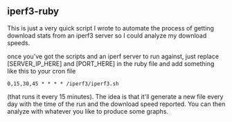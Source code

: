 iperf3-ruby
--

This is just a very quick script I wrote to automate the process of getting download stats from an iperf3 server so I could analyze my download speeds.

once you've got the scripts and an iperf server to run against, just replace [SERVER_IP_HERE] and [PORT_HERE] in the ruby file and add something like this to your cron file

`0,15,30,45 * * * * /iperf3/iperf3.sh`

(that runs it every 15 minutes).  The idea is that it'll generate a new file every day with the time of the run and the download speed reported.  You can then analyze with whatever you like to produce some graphs.
